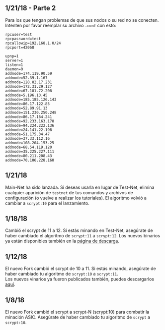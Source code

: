 ## 1/21/18 - Parte 2
Para los que tengan problemas de que sus nodos o su red no se conecten. Intenten por favor reemplar su archivo `.conf` con esto:
```
rpcuser=test
rpcpassword=test
rpcallowip=192.168.1.0/24
rpcport=42068

upnp=1
server=1
listen=1
daemon=0
addnode=174.119.90.59
addnode=52.39.1.167
addnode=128.82.17.231
addnode=172.31.29.127
addnode=67.181.72.208
addnode=5.196.13.45
addnode=185.185.126.143
addnode=86.17.122.85
addnode=52.89.91.13
addnode=151.230.250.248
addnode=86.17.164.241
addnode=92.233.163.178
addnode=94.224.222.136
addnode=24.141.22.198
addnode=51.175.34.47
addnode=37.33.112.16
addnode=108.204.153.25
addnode=68.54.119.120
addnode=35.225.227.111
addnode=80.211.208.43
addnode=70.106.228.160
```

## 1/21/18 
Main-Net ha sido lanzada. Si deseas usarla en lugar de Test-Net, elimina cualquier aparición de `testnet` de tus comandos y archivos de configuración (o vuelve a realizar los tutoriales). El algoritmo volvió a cambiar a 
`scrypt:10` para el lanzamiento.  

## 1/18/18
Cambió el scrypt de 11 a 12. Si estás minando en Test-Net, asegúrate de haber cambiado el algoritmo de `scrypt:11` a `scrypt:12`.
Los nuevos binarios ya están disponibles también en la [página de descarga](https://garlicoin.io/downloads).

## 1/12/18
El nuevo Fork cambió el scrypt de 10 a 11. Si estás minando, asegúrate de haber cambiado tu algoritmo de `scrypt:10` a `scrypt:11`.  
Los nuevos vinarios ya fueron publicados también, puedes descargarlos [aquí](https://drive.google.com/file/d/10NDfrLjVJ3K9A6xzPWCCwhrwRf6NZSk7/view).

## 1/8/18
El nuevo Fork cambió el scrypt a scrypt-N (scrypt:10) para combatir la minación ASIC. Asegúrate de haber cambiado tu algoritmo de `scrypt` a `scrypt:10`.
